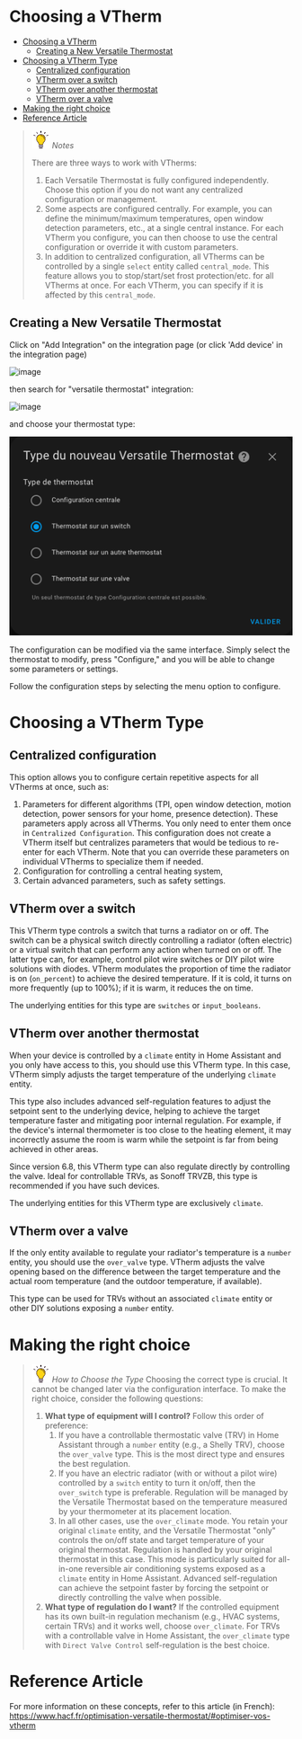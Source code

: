 # Choosing a VTherm

- [Choosing a VTherm](#choosing-a-vtherm)
  - [Creating a New Versatile Thermostat](#creating-a-new-versatile-thermostat)
- [Choosing a VTherm Type](#choosing-a-vtherm-type)
  - [Centralized configuration](#centralized-configuration)
  - [VTherm over a switch](#vtherm-over-a-switch)
  - [VTherm over another thermostat](#vtherm-over-another-thermostat)
  - [VTherm over a valve](#vtherm-over-a-valve)
- [Making the right choice](#making-the-right-choice)
- [Reference Article](#reference-article)

> ![Tip](images/tips.png) _*Notes*_
>
> There are three ways to work with VTherms:
> 1. Each Versatile Thermostat is fully configured independently. Choose this option if you do not want any centralized configuration or management.
> 2. Some aspects are configured centrally. For example, you can define the minimum/maximum temperatures, open window detection parameters, etc., at a single central instance. For each VTherm you configure, you can then choose to use the central configuration or override it with custom parameters.
> 3. In addition to centralized configuration, all VTherms can be controlled by a single `select` entity called `central_mode`. This feature allows you to stop/start/set frost protection/etc. for all VTherms at once. For each VTherm, you can specify if it is affected by this `central_mode`.

## Creating a New Versatile Thermostat

Click on "Add Integration" on the integration page (or click 'Add device' in the integration page)

![image](images/add-an-integration.png)

then search for "versatile thermostat" integration:

![image](images/choose-integration.png)

and choose your thermostat type:

![image](images/config-main0.png)

The configuration can be modified via the same interface. Simply select the thermostat to modify, press "Configure," and you will be able to change some parameters or settings.

Follow the configuration steps by selecting the menu option to configure.

# Choosing a VTherm Type

## Centralized configuration
This option allows you to configure certain repetitive aspects for all VTherms at once, such as:
1. Parameters for different algorithms (TPI, open window detection, motion detection, power sensors for your home, presence detection). These parameters apply across all VTherms. You only need to enter them once in `Centralized Configuration`. This configuration does not create a VTherm itself but centralizes parameters that would be tedious to re-enter for each VTherm. Note that you can override these parameters on individual VTherms to specialize them if needed.
2. Configuration for controlling a central heating system,
3. Certain advanced parameters, such as safety settings.

## VTherm over a switch
This VTherm type controls a switch that turns a radiator on or off. The switch can be a physical switch directly controlling a radiator (often electric) or a virtual switch that can perform any action when turned on or off. The latter type can, for example, control pilot wire switches or DIY pilot wire solutions with diodes. VTherm modulates the proportion of time the radiator is on (`on_percent`) to achieve the desired temperature. If it is cold, it turns on more frequently (up to 100%); if it is warm, it reduces the on time.

The underlying entities for this type are `switches` or `input_booleans`.

## VTherm over another thermostat
When your device is controlled by a `climate` entity in Home Assistant and you only have access to this, you should use this VTherm type. In this case, VTherm simply adjusts the target temperature of the underlying `climate` entity.

This type also includes advanced self-regulation features to adjust the setpoint sent to the underlying device, helping to achieve the target temperature faster and mitigating poor internal regulation. For example, if the device's internal thermometer is too close to the heating element, it may incorrectly assume the room is warm while the setpoint is far from being achieved in other areas.

Since version 6.8, this VTherm type can also regulate directly by controlling the valve. Ideal for controllable TRVs, as Sonoff TRVZB, this type is recommended if you have such devices.

The underlying entities for this VTherm type are exclusively `climate`.

## VTherm over a valve
If the only entity available to regulate your radiator's temperature is a `number` entity, you should use the `over_valve` type. VTherm adjusts the valve opening based on the difference between the target temperature and the actual room temperature (and the outdoor temperature, if available).

This type can be used for TRVs without an associated `climate` entity or other DIY solutions exposing a `number` entity.

# Making the right choice
> ![Tip](images/tips.png) _*How to Choose the Type*_
> Choosing the correct type is crucial. It cannot be changed later via the configuration interface. To make the right choice, consider the following questions:
> 1. **What type of equipment will I control?** Follow this order of preference:
>    1. If you have a controllable thermostatic valve (TRV) in Home Assistant through a `number` entity (e.g., a Shelly TRV), choose the `over_valve` type. This is the most direct type and ensures the best regulation.
>    2. If you have an electric radiator (with or without a pilot wire) controlled by a `switch` entity to turn it on/off, then the `over_switch` type is preferable. Regulation will be managed by the Versatile Thermostat based on the temperature measured by your thermometer at its placement location.
>    3. In all other cases, use the `over_climate` mode. You retain your original `climate` entity, and the Versatile Thermostat "only" controls the on/off state and target temperature of your original thermostat. Regulation is handled by your original thermostat in this case. This mode is particularly suited for all-in-one reversible air conditioning systems exposed as a `climate` entity in Home Assistant. Advanced self-regulation can achieve the setpoint faster by forcing the setpoint or directly controlling the valve when possible.
> 2. **What type of regulation do I want?** If the controlled equipment has its own built-in regulation mechanism (e.g., HVAC systems, certain TRVs) and it works well, choose `over_climate`. For TRVs with a controllable valve in Home Assistant, the `over_climate` type with `Direct Valve Control` self-regulation is the best choice.

# Reference Article
For more information on these concepts, refer to this article (in French): https://www.hacf.fr/optimisation-versatile-thermostat/#optimiser-vos-vtherm
